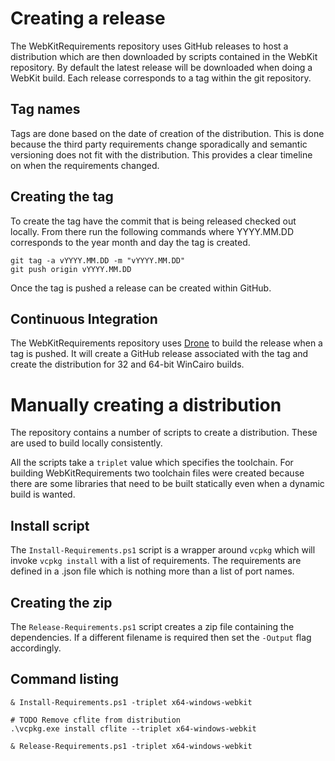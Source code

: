 # Creating a release

The WebKitRequirements repository uses GitHub releases to host a distribution
which are then downloaded by scripts contained in the WebKit repository. By
default the latest release will be downloaded when doing a WebKit build. Each
release corresponds to a tag within the git repository.

## Tag names

Tags are done based on the date of creation of the distribution. This is done
because the third party requirements change sporadically and semantic
versioning does not fit with the distribution. This provides a clear timeline
on when the requirements changed.

## Creating the tag

To create the tag have the commit that is being released checked out locally.
From there run the following commands where YYYY.MM.DD corresponds to the year
month and day the tag is created.

```
git tag -a vYYYY.MM.DD -m "vYYYY.MM.DD"
git push origin vYYYY.MM.DD
```

Once the tag is pushed a release can be created within GitHub.

## Continuous Integration

The WebKitRequirements repository uses [Drone](https://drone.io) to build the
release when a tag is pushed. It will create a GitHub release associated with
the tag and create the distribution for 32 and 64-bit WinCairo builds.

# Manually creating a distribution

The repository contains a number of scripts to create a distribution. These are
used to build locally consistently.

All the scripts take a `triplet` value which specifies the toolchain. For
building WebKitRequirements two toolchain files were created because there are
some libraries that need to be built statically even when a dynamic build is
wanted.

## Install script

The `Install-Requirements.ps1` script is a wrapper around `vcpkg` which will
invoke `vcpkg install` with a list of requirements. The requirements are
defined in a .json file which is nothing more than a list of port names.

## Creating the zip

The `Release-Requirements.ps1` script creates a zip file containing the
dependencies. If a different filename is required then set the `-Output` flag
accordingly.

## Command listing

```
& Install-Requirements.ps1 -triplet x64-windows-webkit

# TODO Remove cflite from distribution
.\vcpkg.exe install cflite --triplet x64-windows-webkit

& Release-Requirements.ps1 -triplet x64-windows-webkit
```
